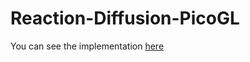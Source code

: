 # Reaction-Diffusion-PicoGL
You can see the implementation [here](https://pedroravaglia.github.io/Reaction-Diffusion-PicoGL/)
